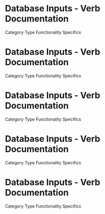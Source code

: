  
# Database Inputs - Verb Documentation
 
Category                  Type                      Functionality             Specifics                
 
# Database Inputs - Verb Documentation
 
Category                  Type                      Functionality             Specifics                
 
# Database Inputs - Verb Documentation
 
Category                  Type                      Functionality             Specifics                
 
# Database Inputs - Verb Documentation
 
Category                  Type                      Functionality             Specifics                
 
# Database Inputs - Verb Documentation
 
Category                  Type                      Functionality             Specifics                
